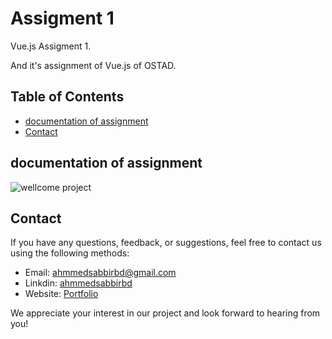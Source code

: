 # Assigment 1
<!-- [Live Link](https://bmi-calculator-ostad.netlify.app) -->

Vue.js Assigment 1.

And it's assignment of Vue.js of OSTAD.

<!-- ![wellcome project](https://raw.githubusercontent.com/ahmmedsabbirbd/shop-task/master/public/assets/documentation/wellcome.png) -->

## Table of Contents

- [documentation of assignment](#documentation-of-assignment)   
- [Contact](#contact)


## documentation of assignment
![wellcome project](https://raw.githubusercontent.com/ahmmedsabbirbd/vue.js-assignment/master/assignment-1/code.png)



## Contact

If you have any questions, feedback, or suggestions, feel free to contact us using the following methods:

- Email: ahmmedsabbirbd@gmail.com
- Linkdin: [ahmmedsabbirbd](https://www.linkedin.com/in/ahmmedsabbirbd/)
- Website: [Portfolio](https://sabbir-me.netlify.app)

We appreciate your interest in our project and look forward to hearing from you!